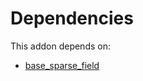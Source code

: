 # Dependencies

This addon depends on:

- [base_sparse_field](https://github.com/bringout/oca-ocb-core)
